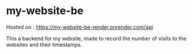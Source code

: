 # my-website-be

Hosted on : https://my-website-be-render.onrender.com/api

This a backend for my website, made to record the number of visits to the websites and their timestamps.
